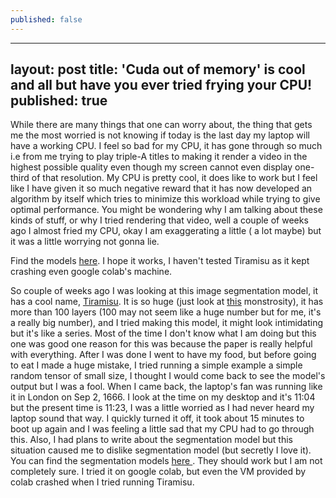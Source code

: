 ```yaml
---
published: false
---
```

---
layout: post
title: 'Cuda out of memory' is cool and all but have you ever tried frying your CPU!
published: true
---
While there are many things that one can worry about, the thing that gets me the most worried is not knowing if today is the last day my laptop will have a working CPU. I feel so bad for my CPU, it has gone through so much i.e from me trying to play triple-A titles to making it render a video in the highest possible quality even though my screen cannot even display one-third of that resolution. My CPU is pretty cool, it does like to work but I feel like I have given it so much negative reward that it has now developed an algorithm by itself which tries to minimize this workload while trying to give optimal performance. You might be wondering why I am talking about these kinds of stuff, or why I tried rendering that video, well a couple of weeks ago I almost fried my CPU, okay I am exaggerating a little ( a lot maybe) but it was a little worrying not gonna lie.

<div>
Find the models <a href ='https://github.com/arogyad/segmentationmodels' target='_blank'>here</a>. I hope it works, I haven't tested Tiramisu as it kept crashing even google colab's machine.
 </div>

So couple of weeks ago I was looking at this image segmentation model, it has a cool name, <a href='https://arxiv.org/pdf/1611.09326v3.pdf' target='_blank'>Tiramisu</a>. It is so huge (just look at <a href='https://www.researchgate.net/publication/337761543/figure/fig1/AS:832731072180225@1575549967716/FC-DenseNet-architecture.ppm' target='_blank'>this</a> monstrosity), it has more than 100 layers (100 may not seem like a huge number but for me, it's a really big number), and I tried making this model, it might look intimidating but it's like a series. Most of the time I don't know what I am doing but this one was good one reason for this was because the paper is really helpful with everything. After I was done I went to have my food, but before going to eat I made a huge mistake, I tried running a simple example a simple random tensor of small size, I thought I would come back to see the model's output but I was a fool. When I came back, the laptop's fan was running like it in London on Sep 2, 1666. I look at the time on my desktop and it's 11:04 but the present time is 11:23, I was a little worried as I had never heard my laptop sound that way. I quickly turned it off, it took about 15 minutes to boot up again and I was feeling a little sad that my CPU had to go through this. Also, I had plans to write about the segmentation model but this situation caused me to dislike segmentation model (but secretly I love it). You can find the segmentation models <a href = 'https://github.com/arogyad/segmentationmodels' target='_blank'> here </a>. They should work but I am not completely sure. I tried it on google colab, but even the VM provided by colab crashed when I tried running Tiramisu.